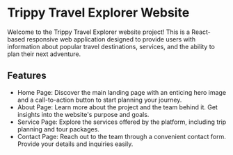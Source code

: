 # Trippy Travel Explorer Website
Welcome to the Trippy Travel Explorer website project! This is a React-based responsive web application designed to provide users with information about popular travel destinations, services, and the ability to plan their next adventure.

## Features
  - Home Page: Discover the main landing page with an enticing hero image and a call-to-action button to start planning your journey.
  - About Page: Learn more about the project and the team behind it. Get insights into the website's purpose and goals.
  - Service Page: Explore the services offered by the platform, including trip planning and tour packages.
  - Contact Page: Reach out to the team through a convenient contact form. Provide your details and inquiries easily.
